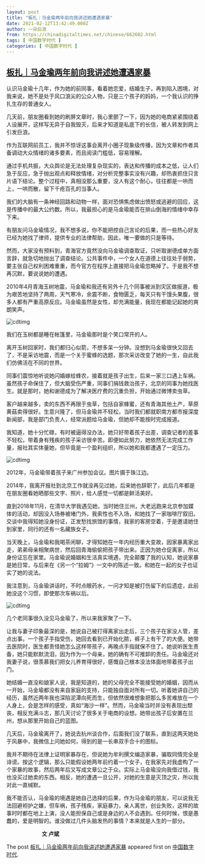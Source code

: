 ```yaml
---
layout: post
title: "板扎｜马金瑜两年前向我讲述她遭遇家暴"
date: 2021-02-12T13:42:49.000Z
author: 一朵后浪
from: https://chinadigitaltimes.net/chinese/662602.html
tags: [ 中国数字时代 ]
categories: [ 中国数字时代 ]
---
```

<!--1613137369000-->
[板扎｜马金瑜两年前向我讲述她遭遇家暴](https://chinadigitaltimes.net/chinese/662602.html)
------

<div>
<p>认识马金瑜十几年，作为她的前同事，看着她恋爱，结婚生子，再到陷入困境，对我来说，她不是处于风口浪尖的公众人物，只是三个孩子的妈妈，一个我认识的挣扎生存的普通女人。</p><p>几天前，朋友圈看到她的刷屏文章时，我心里颤了一下，因为她的电商紧紧围绕着人设展开，这样写无异于自我毁灭，后来才知道是私底下的长信，被人转发到网上引发巨浪。</p><p>作为互联网前员工，我并不惊讶这事会离开小圈子现象级传播，因为文章和作者具备调动大众情绪的诸多要素，而且阅读门槛低，容易理解。</p><p>通过手机共振，大众舆论是无法处理复杂现实的，表达和传播的成本之低，让人们急于反应，急于抛出观点和释放情绪，对分析完整事实没有兴趣，却热衷抓住只言片语下结论。整个过程中，真相没那么重要，没人有这个耐心，往往都是一哄而上，一哄而散，留下千疮百孔的当事人。</p><p>我们的大脑有一条神经回路和动物一样，面对恐惧焦虑做出愤怒或逃避的回应，这是传播中的最大公约数。所以，我最担心的是马金瑜能否在排山倒海的情绪中幸存下来。</p><p>有朋友问马金瑜情况，我不想多说，你不能把控自己言论的后果，而一些热心好友已经为她找了律师，提供专业的法律帮助，因此，唯一要做的只是等待。</p><p>然而，大家没有预料到，青海官方竟然没向马金瑜调查取证，只听取谢德成单方面言辞，就急切地抛出了调查结论。公共事件中，一个女人在道德上往往处于弱势，要主张自己权利困难重重，而今官方在程序上直接把马金瑜忽略掉了。于是我不想再沉默，要说说她的遭遇。</p><p>2010年4月青海玉树地震，马金瑜和我还有另外十几个同事被派到灾区做报道，极为艰苦地坚持了两周，天气寒冷，余震不断，食物匮乏，每天只有干馒头果腹，很多人都有严重高原反应。马金瑜虽然是女性，却充满能量，我现在都能记起她的爽朗笑声。</p><p><img src="https://chinadigitaltimes.net/chinese/files/2021/02/post-662602-6026849f13790." alt="cdtimg" /></p><div class="ts">我们在玉树都是睡在帐篷里，马金瑜那时是个笑口常开的人。</div></p><p>离开玉树回家时，我们都归心似箭，不想多呆一分钟。没想到马金瑜很快又回去了，不是采访地震，而是一个关于蜜蜂的选题，那次采访改变了她的一生，自此我们仿佛活在不同的世界。</p><p>同事们震惊地听说她闪婚嫁给蜂农，接着就是孩子出生，后来一家三口遇上车祸。虽然孩子命保住了，但大脑受伤严重，同事们捐钱救治孩子，北京的同事为她找医生。就是那时，她和谢德成为了解决医疗费的沉重负担，开始通过微博卖虫草。</p><p>客户越来越多，卖的东西不再限于虫草，包括自家蜂蜜，还有青海其他土产，草原黄菇卖得很好。生意兴隆了，但马金瑜并不轻松，当时我们都就职南方都市报深度新闻部，我是部门负责人，经常派题给马金瑜，但她却不能按时完成报道。</p><p>我知道，她十分忙碌，有时被逼得没办法，她只好带着孩子出差，调查记者的差事不轻松，带着身有残疾的孩子采访很辛苦。即便如此努力，她依然无法完成工作量，报社其实体量她，但毕竟是一个盈利组织，所以她和我都遭遇了一定压力。</p><p><img src="https://chinadigitaltimes.net/chinese/files/2021/02/post-662602-602684a149ef6." alt="cdtimg" /></p><div class="ts">2012年，马金瑜带着孩子来广州参加会议。图片摄于珠江边。</div></p><p>2014年，我离开报社到北京工作就没再见过她，后来她也辞职了，此后几年都是在朋友圈看她晒那些文字、照片，给人感觉一切都是鲜活美好。</p><p>直到2018年11月，在清华大学我遇见她，当时她住兰州，大老远跑来北京参加媒体的活动，却因没入场券被堵门外，我索性也不入场，和她找了一家咖啡厅叙旧。交谈中我得知她没身份证，正发愁找旅馆的事情，我家的客房空着，于是邀请她住到家里，同行的还有一名藏族女子。</p><p>当天晚上，马金瑜和我喝茶闲聊，才得知她在一年内经历重大变故，因家暴离家出走，弟弟母亲相聚病世，然后回青海偷偷把孩子带出来。正因为她仓促离家，所以身份证忘在家里。马金瑜说婚姻和生活真实境遇，完全颠覆了我的认知，她说家暴是她日常，与后来在《另一个“拉姆”》一文中的陈述一致。和她在一起的女子也证实了她的说法。</p><p>我注意到，马金瑜讲话时，不时点眼药水，一问才知是被打伤留下的后遗症，此前她没这个习惯，即使那次车祸以后。</p><p><img src="https://chinadigitaltimes.net/chinese/files/2021/02/post-662602-602684a344141." alt="cdtimg" /></p><div class="ts">几个老同事很久没见马金瑜了，所以来我家聚了一下。</div></p><p>让我与妻子印象最深的是，她说自己被打得离家出走后，三个孩子在家没人管，差点出事。一个孩子手指受伤，她回去看到已开始化脓，裤子上有干了的大便。她带去医院时，医生都责怪她怎么这样带孩子，再晚点手指就保不住了。她说听医生责备，她只能默默流泪，因为作为一个母亲，她的确有不可推卸的责任。马金瑜还对我妻子说，很羡慕我们把女儿养育得很好，感慨自己根本没法体面地带着孩子出门。</p><p>她结婚一直没和娘家人说，我是知道的，她的父母完全不能接受她的婚姻，因而从一开始，马金瑜都没有来自家庭的支持，只能独自面对所有一切。听着她讲自己的经历，虽然近两年我也深陷泥潭向死而生，但依然很难想象把那么多苦难放在一个人身上，会是怎样的感受，真如“海沙一样”。然而，马金瑜当时并没有表现出颓丧，相反充满斗志，那几天讨论了很多关于电商的设想。她带出孩子后安置在兰州，想从那里开始自己的蓝图。</p><p>几天后，马金瑜离开了，她说去杭州谈合作，后面我们没了联系，直到这两天她处于风暴中，我微信上问她如何，得到的是一长串双手合十的图标。</p><p>我并不期待在法律上证明家暴存在，但说她为牟利撰文编造家暴，骗取同情完全是诽谤。按这个逻辑，那么只能假设她两年前约着一个女子，在我家先对我虚构了一个家暴的故事，然后两年后又写成文章公之于众。实际上马金瑜没向我借过钱，我也没买过她卖的东西。相反，她的遭遇一旦公开，对她的生意是灭顶之灾，所以我对此一直缄默。</p><p>我不能否认，马金瑜的境遇是她自己选择的后果，作为马金瑜的朋友，可以说我无法回避袒护之嫌，但车祸，孩子残疾，家庭暴力，亲人离世，创业失败，这样的故事时时都在地上上演，没人能担保自己或是身边的人不会遇到。任何时候，恨是愚蠢的，爱是明智的。谁没做过几件头脑发热的事情？本来就是人生的一部分。</p><p><strong>                             文 卢斌</strong></p><p>The post <a rel="nofollow" href="https://chinadigitaltimes.net/chinese/662602.html">板扎｜马金瑜两年前向我讲述她遭遇家暴</a> appeared first on <a rel="nofollow" href="https://chinadigitaltimes.net/chinese">中国数字时代</a>.</p>
</div>
